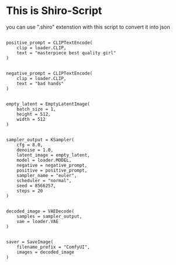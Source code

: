 # This is Shiro-Script 
you can use ".shiro" extenstion with this script to convert it into json 
```loader = CheckpointLoaderSimple(ckpt_name="v1-5-pruned-emaonly.safetensors")

positive_prompt = CLIPTextEncode(
    clip = loader.CLIP,  
    text = "masterpiece best quality girl"
)


negative_prompt = CLIPTextEncode(
    clip = loader.CLIP,
    text = "bad hands"
)


empty_latent = EmptyLatentImage(
    batch_size = 1,
    height = 512,
    width = 512
)


sampler_output = KSampler(
    cfg = 8.0,
    denoise = 1.0, 
    latent_image = empty_latent, 
    model = loader.MODEL,       
    negative = negative_prompt,
    positive = positive_prompt, 
    sampler_name = "euler",
    scheduler = "normal",
    seed = 8566257,
    steps = 20
)


decoded_image = VAEDecode(
    samples = sampler_output, 
    vae = loader.VAE          
)


saver = SaveImage(
    filename_prefix = "ComfyUI",
    images = decoded_image    
)
```
